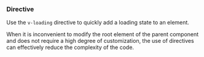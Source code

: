 ### Directive

Use the `v-loading` directive to quickly add a loading state to an element.

When it is inconvenient to modify the root element of the parent component and does not require a high degree of customization, the use of directives can effectively reduce the complexity of the code.
